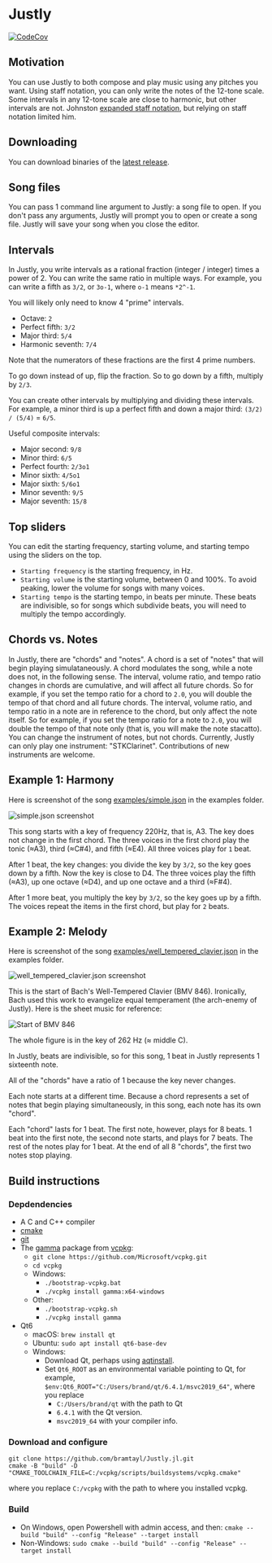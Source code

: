 # Justly

[![CodeCov](https://codecov.io/gh/bramtayl/Justly/branch/master/graph/badge.svg)](https://codecov.io/gh/bramtayl/Justly)

## Motivation

You can use Justly to both compose and play music using any pitches you want.
Using staff notation, you can only write the notes of the 12-tone scale.
Some intervals in any 12-tone scale are close to harmonic, but other intervals are not.
Johnston [expanded staff notation](http://marsbat.space/pdfs/EJItext.pdf), but relying on staff notation limited him.

##  Downloading

You can download binaries of the [latest release](https://github.com/bramtayl/Justly/releases/latest).

## Song files

You can pass 1 command line argument to Justly: a song file to open.
If you don't pass any arguments, Justly will prompt you to open or create a song file.
Justly will save your song when you close the editor.

## Intervals

In Justly, you write intervals as a rational fraction (integer / integer) times a power of 2.
You can write the same ratio in multiple ways.
For example, you can write a fifth as `3/2`, or `3o-1`, where `o-1` means `*2^-1`.

You will likely only need to know 4 "prime" intervals.

- Octave: `2`
- Perfect fifth: `3/2`
- Major third: `5/4`
- Harmonic seventh: `7/4`

Note that the numerators of these fractions are the first 4 prime numbers.

To go down instead of up, flip the fraction.
So to go down by a fifth, multiply by `2/3`.

You can create other intervals by multiplying and dividing these intervals.
For example, a minor third is up a perfect fifth and down a major third: `(3/2) / (5/4)` = `6/5`.

Useful composite intervals:

- Major second: `9/8`
- Minor third: `6/5`
- Perfect fourth: `2/3o1`
- Minor sixth: `4/5o1`
- Major sixth: `5/6o1`
- Minor seventh: `9/5`
- Major seventh: `15/8`

## Top sliders

You can edit the starting frequency, starting volume, and starting tempo using the sliders on the top.

- `Starting frequency` is the starting frequency, in Hz.
- `Starting volume` is the starting volume, between 0 and 100%. To avoid peaking, lower the volume for songs with many voices.
- `Starting tempo` is the starting tempo, in beats per minute. These beats are indivisible, so for songs which subdivide beats, you will need to multiply the tempo accordingly.

## Chords vs. Notes

In Justly, there are "chords" and "notes".
A chord is a set of "notes" that will begin playing simulataneously.
A chord modulates the song, while a note does not, in the following sense.
The interval, volume ratio, and tempo ratio changes in chords are cumulative, and will affect all future chords.
So for example, if you set the tempo ratio for a chord to `2.0`, you will double the tempo of that chord and all future chords.
The interval, volume ratio, and tempo ratio in a note are in reference to the chord, but only affect the note itself.
So for example, if you set the tempo ratio for a note to `2.0`, you will double the tempo of that note only (that is, you will make the note stacatto).
You can change the instrument of notes, but not chords.
Currently, Justly can only play one instrument: "STKClarinet".
Contributions of new instruments are welcome.

## Example 1: Harmony

Here is screenshot of the song [examples/simple.json](examples/simple.json) in the examples folder.

![simple.json screenshot](examples/simple.PNG)

This song starts with a key of frequency 220Hz, that is, A3.
The key does not change in the first chord.
The three voices in the first chord play the tonic (≈A3), third (≈C#4), and fifth (≈E4).
All three voices play for `1` beat.

After 1 beat, the key changes: you divide the key by `3/2`, so the key goes down by a fifth.
Now the key is close to D4.
The three voices play the fifth (≈A3), up one octave (≈D4), and up one octave and a third (≈F#4). 

After 1 more beat, you multiply the key by `3/2`, so the key goes up by a fifth. The voices repeat the items in the first chord, but play for `2` beats.

## Example 2: Melody

Here is screenshot of the song [examples/well_tempered_clavier.json](examples/well_tempered_clavier.json) in the examples folder.

![well_tempered_clavier.json screenshot](examples/well_tempered_clavier.png)

This is the start of Bach's Well-Tempered Clavier (BMV 846). Ironically, Bach used this work to evangelize equal temperament (the arch-enemy of Justly). Here is the sheet music for reference:

![Start of BMV 846](examples/well_tempered_clavier_sheet_music.png)

The whole figure is in the key of 262 Hz (≈ middle C). 

In Justly, beats are indivisible, so for this song, 1 beat in Justly represents 1 sixteenth note.

All of the "chords" have a ratio of 1 because the key never changes.

Each note starts at a different time. Because a chord represents a set of notes that begin playing simultaneously, in this song, each note has its own "chord". 

Each "chord" lasts for 1 beat. The first note, however, plays for 8 beats. 1 beat into the first note, the second note starts, and plays for 7 beats. The rest of the notes play for 1 beat. At the end of all 8 "chords", the first two notes stop playing.

## Build instructions

### Depdendencies

- A C and C++ compiler
- [cmake](https://cmake.org/)
- [git](https://git-scm.com/)
- The [gamma](https://w2.mat.ucsb.edu/gamma/) package from [vcpkg](https://vcpkg.io/en/index.html):
    - `git clone https://github.com/Microsoft/vcpkg.git`
    - `cd vcpkg`
    - Windows:
        - `./bootstrap-vcpkg.bat`
        - `./vcpkg install gamma:x64-windows`
    - Other:
        - `./bootstrap-vcpkg.sh`
        - `./vcpkg install gamma`
- Qt6
    - macOS: `brew install qt`
    - Ubuntu: `sudo apt install qt6-base-dev`
    - Windows: 
        - Download Qt, perhaps using [aqtinstall](https://github.com/miurahr/aqtinstall).
        - Set `Qt6_ROOT` as an environmental variable pointing to Qt, for example, `$env:Qt6_ROOT="C:/Users/brand/qt/6.4.1/msvc2019_64"`, where you replace
            - `C:/Users/brand/qt` with the path to Qt
            - `6.4.1` with the Qt version.
            - `msvc2019_64` with your compiler info.

### Download and configure

```
git clone https://github.com/bramtayl/Justly.jl.git
cmake -B "build" -D "CMAKE_TOOLCHAIN_FILE=C:/vcpkg/scripts/buildsystems/vcpkg.cmake"
```

where you replace `C:/vcpkg` with the path to where you installed vcpkg.

### Build

- On Windows, open Powershell with admin access, and then: `cmake --build "build" --config "Release" --target install`
- Non-Windows: `sudo cmake --build "build" --config "Release" --target install`



